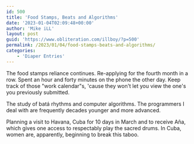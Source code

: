 ```yaml
---
id: 500
title: 'Food Stamps, Beats and Algorithms'
date: '2023-01-04T02:09:48+00:00'
author: 'Mike iLL'
layout: post
guid: 'https://www.obliteration.com/illboy/?p=500'
permalink: /2023/01/04/food-stamps-beats-and-algorithms/
categories:
    - 'Diaper Entries'
---
```


<!-- wp:paragraph -->
<p>The food stamps reliance continues. Re-applying for the fourth month in a row. Spent an hour and forty minutes on the phone the other day. Keep track of those "work calendar"s, 'cause they won't let you view the one's you previously submitted.</p>
<!-- /wp:paragraph -->

<!-- wp:paragraph -->
<p>The study of batá rhythms and computer algorithms. The programmers I deal with are frequently decades younger and more advanced.</p>
<!-- /wp:paragraph -->

<!-- wp:paragraph -->
<p>Planning a visit to Havana, Cuba for 10 days in March and to receive Aña, which gives one access to respectably play the sacred drums. In Cuba, women are, apparently, beginning to break this taboo.</p>
<!-- /wp:paragraph -->
